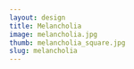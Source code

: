 ```yaml
---
layout: design
title: Melancholia
image: melancholia.jpg
thumb: melancholia_square.jpg
slug: melancholia
---
```

